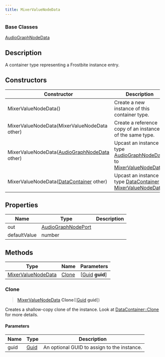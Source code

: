 ```yaml
---
title: MixerValueNodeData
---
```

### Base Classes

[AudioGraphNodeData](AudioGraphNodeData)

## Description

A container type representing a Frostbite instance entry.

## Constructors

| Constructor                                                                   | Description                                                                                                                 |
| ----------------------------------------------------------------------------- | --------------------------------------------------------------------------------------------------------------------------- |
| MixerValueNodeData()                                                          | Create a new instance of this container type.                                                                               |
| MixerValueNodeData(MixerValueNodeData other)                                  | Create a reference copy of an instance of the same type.                                                                    |
| MixerValueNodeData([AudioGraphNodeData](AudioGraphNodeData) other)            | Upcast an instance of type [AudioGraphNodeData](AudioGraphNodeData) to [MixerValueNodeData](MixerValueNodeData).            |
| MixerValueNodeData([DataContainer](/vext/ref/shared/class/datacontainer) other) | Upcast an instance of type [DataContainer](/vext/ref/shared/class/datacontainer) to [MixerValueNodeData](MixerValueNodeData). |

## Properties

| Name         | Type                                     | Description |
| ------------ | ---------------------------------------- | ----------- |
| out          | [AudioGraphNodePort](AudioGraphNodePort) |             |
| defaultValue | number                                   |             |

## Methods

| Type                                     | Name            | Parameters                                     |
| ---------------------------------------- | --------------- | ---------------------------------------------- |
| [MixerValueNodeData](MixerValueNodeData) | [Clone](#clone) | \[[Guid](/vext/ref/shared/class/guid) **guid**\] |

### Clone

> [MixerValueNodeData](MixerValueNodeData) **Clone**(\[[Guid](/vext/ref/shared/class/guid) **guid**\])

Creates a shallow-copy clone of the instance. Look at [DataContainer::Clone](/vext/ref/shared/class/datacontainer#clone) for more details.

#### Parameters

| Name | Type         | Description                                 |
| ---- | ------------ | ------------------------------------------- |
| guid | [Guid](Guid) | An optional GUID to assign to the instance. |

